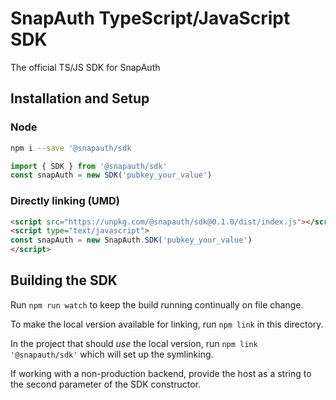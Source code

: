 # SnapAuth TypeScript/JavaScript SDK

The official TS/JS SDK for SnapAuth

## Installation and Setup
### Node
```bash
npm i --save '@snapauth/sdk
```
```typescript
import { SDK } from '@snapauth/sdk'
const snapAuth = new SDK('pubkey_your_value')
```

### Directly linking (UMD)
```html
<script src="https://unpkg.com/@snapauth/sdk@0.1.0/dist/index.js"></script>
<script type="text/javascript">
const snapAuth = new SnapAuth.SDK('pubkey_your_value')
</script>
```

## Building the SDK

Run `npm run watch` to keep the build running continually on file change.

To make the local version available for linking, run `npm link` in this directory.

In the project that should _use_ the local version, run `npm link '@snapauth/sdk'` which will set up the symlinking.

If working with a non-production backend, provide the host as a string to the second parameter of the SDK constructor.
